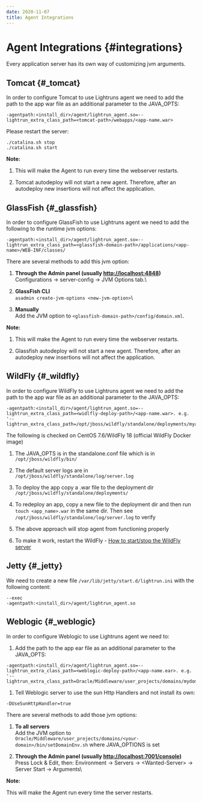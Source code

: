 ```yaml
---
date: 2020-11-07
title: Agent Integrations
---
```


Agent Integrations {#integrations}
==================

Every application server has its own way of customizing jvm arguments.

Tomcat {#_tomcat}
------

In order to configure Tomcat to use Lightruns agent we need to add the
path to the app war file as an additional parameter to the JAVA_OPTS:

``` {.shell}
-agentpath:<install_dir>/agent/lightrun_agent.so=--lightrun_extra_class_path=<tomcat-path>/webapps/<app-name.war>
```

Please restart the server:

``` {.shell}
./catalina.sh stop
./catalina.sh start
```

**Note:**

1.  This will make the Agent to run every time the webserver restarts.

2.  Tomcat autodeploy will not start a new agent. Therefore, after an
    autodeploy new insertions will not affect the application.

GlassFish {#_glassfish}
---------

In order to configure GlassFish to use Lightruns agent we need to add
the following to the runtime jvm options:

``` {.shell}
-agentpath:<install_dir>/agent/lightrun_agent.so=--lightrun_extra_class_path=<glassfish-domain-path>/applications/<app-name>/WEB-INF/classes/
```

There are several methods to add this jvm option:

1.  **Through the Admin panel (usually <http://localhost:4848>)**\
    Configurations → server-config → JVM Options tab.\

2.  **GlassFish CLI**\
    `asadmin create-jvm-options <new-jvm-option>`\

3.  **Manually**\
    Add the JVM option to `<glassfish-domain-path>/config/domain.xml`.

**Note:**

1.  This will make the Agent to run every time the webserver restarts.

2.  Glassfish autodeploy will not start a new agent. Therefore, after an
    autodeploy new insertions will not affect the application.

WildFly {#_wildfly}
-------

In order to configure WildFly to use Lightruns agent we need to add the
path to the app war file as an additional parameter to the JAVA_OPTS:

``` {.shell}
-agentpath:<install_dir>/agent/lightrun_agent.so=--lightrun_extra_class_path=<widlfly-deploy-path>/<app-name.war>. e.g. '--lightrun_extra_class_path=/opt/jboss/wildfly/standalone/deployments/myapp.war'
```

The following is checked on CentOS 7.6/WildFly 18 (official WildFly
Docker image)

1.  The JAVA_OPTS is in the standalone.conf file which is in
    `/opt/jboss/wildfly/bin/`

2.  The default server logs are in
    `/opt/jboss/wildfly/standalone/log/server.log`

3.  To deploy the app copy a .war file to the deployment dir
    `/opt/jboss/wildfly/standalone/deployments/`

4.  To redeploy an app, copy a new file to the deployment dir and then
    run `touch <app_name>.war` in the same dir. Then see
    `/opt/jboss/wildfly/standalone/log/server.log` to verify

5.  The above approach will stop agent from functioning properly

6.  To make it work, restart the WildFly - [How to start/stop the
    WildFly
    server](https://subscription.packtpub.com/book/networking_and_servers/9781784392413/2/ch02lvl1sec29/shutting-down-and-restarting-an-instance-via-the-cli)

Jetty {#_jetty}
-----

We need to create a new file `/var/lib/jetty/start.d/lightrun.ini` with
the following content:

``` {.bash}
--exec
-agentpath:<install_dir>/agent/lightrun_agent.so
```

Weblogic {#_weblogic}
--------

In order to configure Weblogic to use Lightruns agent we need to:

1.  Add the path to the app ear file as an additional parameter to the
    JAVA_OPTS:

``` {.shell}
-agentpath:<install_dir>/agent/lightrun_agent.so=--lightrun_extra_class_path=<weblogic-deploy-path>/<app-name.ear>. e.g. '--lightrun_extra_class_path=Oracle/Middleware/user_projects/domains/mydomain/deployments/myapp.ear'
```

1.  Tell Weblogic server to use the sun Http Handlers and not install
    its own:

``` {.shell}
-DUseSunHttpHandler=true
```

There are several methods to add those jvm options:

1.  **To all servers**\
    Add the JVM option to
    `Oracle/Middleware/user_projects/domains/<your-domain>/bin/setDomainEnv.sh`
    where JAVA_OPTIONS is set

2.  **Through the Admin panel (usually
    <http://localhost:7001/console>)**\
    Press Lock & Edit, then: Environment → Servers → \<Wanted-Server\> →
    Server Start → Arguments\

**Note:**

This will make the Agent run every time the server restarts.
